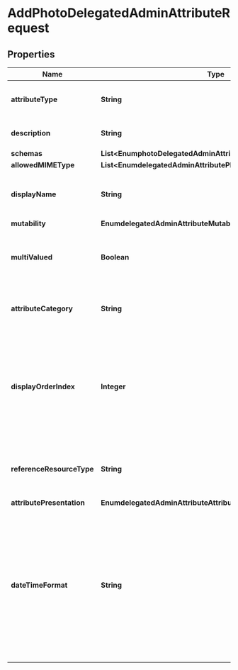 

# AddPhotoDelegatedAdminAttributeRequest


## Properties

| Name | Type | Description | Notes |
|------------ | ------------- | ------------- | -------------|
|**attributeType** | **String** | Specifies the name or OID of the LDAP attribute type. |  |
|**description** | **String** | A description for this Delegated Admin Attribute |  [optional] |
|**schemas** | **List&lt;EnumphotoDelegatedAdminAttributeSchemaUrn&gt;** |  |  |
|**allowedMIMEType** | **List&lt;EnumdelegatedAdminAttributePhotoAllowedMIMETypeProp&gt;** |  |  [optional] |
|**displayName** | **String** | A human readable display name for this Delegated Admin Attribute. |  |
|**mutability** | **EnumdelegatedAdminAttributeMutabilityProp** |  |  [optional] |
|**multiValued** | **Boolean** | Indicates whether this Delegated Admin Attribute may have multiple values. |  [optional] |
|**attributeCategory** | **String** | Specifies which attribute category this attribute belongs to. |  [optional] |
|**displayOrderIndex** | **Integer** | This property determines a display order for attributes within a given attribute category. Attributes are ordered within their category based on this index from least to greatest. |  [optional] |
|**referenceResourceType** | **String** | For LDAP attributes with DN syntax, specifies what kind of resource is referenced. |  [optional] |
|**attributePresentation** | **EnumdelegatedAdminAttributeAttributePresentationProp** |  |  [optional] |
|**dateTimeFormat** | **String** | Specifies the format string that is used to present a date and/or time value to the user of the app. This property only applies to LDAP attribute types whose LDAP syntax is GeneralizedTime and is ignored if the attribute type has any other syntax. |  [optional] |



